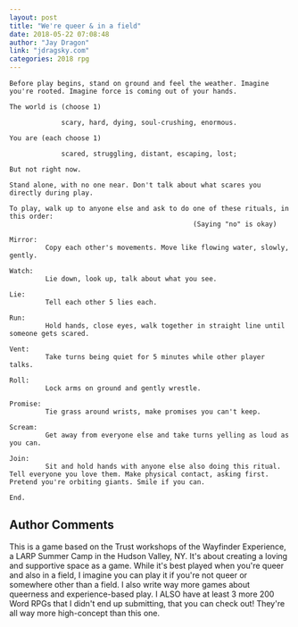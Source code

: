 ```yaml
---
layout: post
title: "We're queer & in a field"
date: 2018-05-22 07:08:48
author: "Jay Dragon"
link: "jdragsky.com"
categories: 2018 rpg
---
```

```
Before play begins, stand on ground and feel the weather. Imagine you're rooted. Imagine force is coming out of your hands. 

The world is (choose 1)

             scary, hard, dying, soul-crushing, enormous.

You are (each choose 1)

             scared, struggling, distant, escaping, lost;

But not right now.

Stand alone, with no one near. Don't talk about what scares you directly during play. 

To play, walk up to anyone else and ask to do one of these rituals, in this order:
                                              (Saying "no" is okay)

Mirror: 
         Copy each other's movements. Move like flowing water, slowly, gently. 

Watch: 
         Lie down, look up, talk about what you see. 

Lie: 
         Tell each other 5 lies each.

Run: 
         Hold hands, close eyes, walk together in straight line until someone gets scared.

Vent: 
         Take turns being quiet for 5 minutes while other player talks. 

Roll: 
         Lock arms on ground and gently wrestle.

Promise: 
         Tie grass around wrists, make promises you can't keep.

Scream: 
         Get away from everyone else and take turns yelling as loud as you can. 

Join: 
         Sit and hold hands with anyone else also doing this ritual. Tell everyone you love them. Make physical contact, asking first. Pretend you're orbiting giants. Smile if you can.

End.
```
## Author Comments 

This is a game based on the Trust workshops of the Wayfinder Experience, a LARP Summer Camp in the Hudson Valley, NY. It's about creating a loving and supportive space as a game. While it's best played when you're queer and also in a field, I imagine you can play it if you're not queer or somewhere other than a field. 
I also write way more games about queerness and experience-based play. I ALSO have at least 3 more 200 Word RPGs that I didn't end up submitting, that you can check out! They're all way more high-concept than this one.
